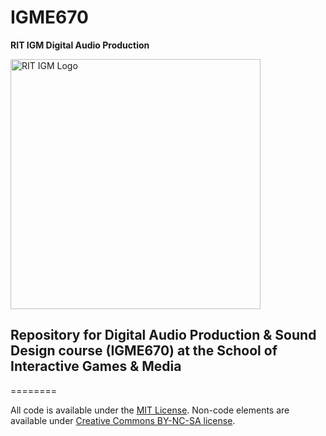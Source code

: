 # IGME670
**RIT IGM Digital Audio Production**

<img src="img/Ai4R-kdV_400x400" width=400 height=400 alt="RIT IGM Logo">

## Repository for Digital Audio Production & Sound Design course (IGME670) at the School of Interactive Games & Media ##

========

All code is available under the <a href="http://opensource.org/licenses/MIT" target="_blank">MIT License</a>. Non-code elements are available under <a href="http://creativecommons.org/licenses/by-nc-sa/4.0/" target="_blank">Creative Commons BY-NC-SA license</a>.
